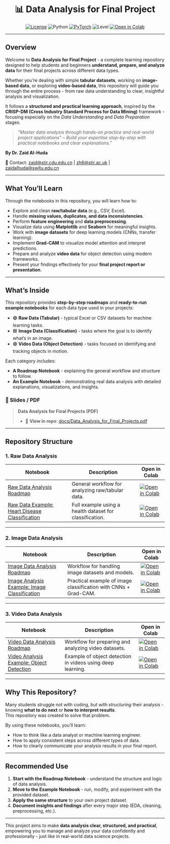 <!-- Hero -->
<h1 align="center">📊 Data Analysis for Final Project</h1>

<p align="center">
  <a href="LICENSE"><img alt="License" src="https://img.shields.io/badge/License-MIT-yellow.svg"></a>
  <img alt="Python" src="https://img.shields.io/badge/Python-3.8%2B-blue.svg">
  <a href="https://pytorch.org/"><img alt="PyTorch" src="https://img.shields.io/badge/PyTorch-Latest-red.svg"></a>
  <img alt="Level" src="https://img.shields.io/badge/Level-Beginner_Friendly-brightgreen.svg">
  <a href="https://colab.research.google.com/github/YOUR_GITHUB_USERNAME/YOUR_REPO_NAME">
    <img alt="Open in Colab" src="https://colab.research.google.com/assets/colab-badge.svg">
  </a>
</p>

---

##  Overview

Welcome to **Data Analysis for Final Project** - a complete learning repository designed to help students and beginners **understand, prepare, and analyze data** for their final projects across different data types.

Whether you’re dealing with simple **tabular datasets**, working on **image-based data**, or exploring **video-based data**, this repository will guide you through the entire process - from raw data understanding to clear, insightful analysis and visualization.

It follows a **structured and practical learning approach**, inspired by the **CRISP-DM (Cross Industry Standard Process for Data Mining)** framework - focusing especially on the *Data Understanding* and *Data Preparation* stages.

> *"Master data analysis through hands-on practice and real-world project applications" – Build your expertise step-by-step with practical notebooks and clear explanations."*

**By Dr. Zaid Al-Huda**

📧 Contact: [zaid@stir.cdu.edu.cn](mailto:zaid@stir.cdu.edu.cn) | [zh6@stir.ac.uk](mailto:zh6@stir.ac.uk) | [zaidalhuda@swjtu.edu.cn](mailto:zaidalhuda@swjtu.edu.cn)

---

##  What You’ll Learn

Through the notebooks in this repository, you will learn how to:
- Explore and clean **raw/tabular data** (e.g., CSV, Excel).
- Handle **missing values, duplicates, and data inconsistencies**.
- Perform **feature engineering** and **data preprocessing**.
- Visualize data using **Matplotlib** and **Seaborn** for meaningful insights.
- Work with **image datasets** for deep learning models (CNNs, transfer learning).
- Implement **Grad-CAM** to visualize model attention and interpret predictions.
- Prepare and analyze **video data** for object detection using modern frameworks.
- Present your findings effectively for your **final project report or presentation**.

---

##  What’s Inside

This repository provides **step-by-step roadmaps** and **ready-to-run example notebooks** for each data type used in your projects:

- 🟢 **Raw Data (Tabular)** - typical Excel or CSV datasets for machine learning tasks.  
- 🟦 **Image Data (Classification)** - tasks where the goal is to identify what’s in an image.  
- 🟣 **Video Data (Object Detection)** - tasks focused on identifying and tracking objects in motion.

Each category includes:
- **A Roadmap Notebook** - explaining the general workflow and structure to follow.  
- **An Example Notebook** - demonstrating real data analysis with detailed explanations, visualizations, and insights.

### 📄 Slides / PDF

> **Data Analysis for Final Projects (PDF)**  
> - 📘 **View in repo**: [docs/Data_Analysis_for_Final_Projects.pdf](docs/Data_Analysis_for_Final_Projects.pdf)  

---

## Repository Structure  

### 1. Raw Data Analysis  

| Notebook | Description | Open in Colab |
|----------|-------------|----------------|
| [Raw Data Analysis Roadmap](notebooks/Raw_Data_Analysis_Roadmap.ipynb) | General workflow for analyzing raw/tabular data. | <a href="https://colab.research.google.com/drive/1eEXuZXoP1Cd0Si8j7p6-5pV5ey0sNeWP#scrollTo=1b72d0a6" target="_blank"><img src="https://colab.research.google.com/assets/colab-badge.svg" alt="Open in Colab"/></a> |
| [Raw Data Example: Heart Disease Classification](notebooks/Raw_Data_Analysis_Example(Heart_Disease_Classification).ipynb) | Full example using a health dataset for classification. | <a href="https://colab.research.google.com/drive/1P9h80au8nSofGPYbflewbqETznRduqMA" target="_blank"><img src="https://colab.research.google.com/assets/colab-badge.svg" alt="Open in Colab"/></a> |

---

### 2. Image Data Analysis  

| Notebook | Description | Open in Colab |
|----------|-------------|----------------|
| [Image Data Analysis Roadmap](notebooks/Image_Data_Analysis_Roadmap.ipynb) | Workflow for handling image datasets and models. | <a href="https://colab.research.google.com/drive/1f6ivc1j9dBoM3Keh-6dGLv_LxEl_fBAS" target="_blank"><img src="https://colab.research.google.com/assets/colab-badge.svg" alt="Open in Colab"/></a> |
| [Image Analysis Example: Image Classification](notebooks/Image_Analysis_Example(Image_Classification).ipynb) | Practical example of image classification with CNNs + Grad-CAM. | <a href="https://colab.research.google.com/drive/1CXdYYwrq0jW1YmqNI-dJst5tNAYEywDG" target="_blank"><img src="https://colab.research.google.com/assets/colab-badge.svg" alt="Open in Colab"/></a> |

---

### 3. Video Data Analysis  

| Notebook | Description | Open in Colab |
|----------|-------------|----------------|
| [Video Data Analysis Roadmap](notebooks/Video_Data_Analysis_Roadmap.ipynb) | Workflow for preparing and analyzing video datasets. | <a href="https://colab.research.google.com/drive/1BUmhzc-hhn6G1OMJJ6PP7eBuawuPMfYb" target="_blank"><img src="https://colab.research.google.com/assets/colab-badge.svg" alt="Open in Colab"/></a> |
| [Video Analysis Example: Object Detection](notebooks/Video_Data_Analysis_Example(Object_Detection).ipynb) | Example of object detection in videos using deep learning. | <a href="https://colab.research.google.com/drive/1Xp1IsRxM8_wCD1Q9T2LUlgtLenw8ZbuK" target="_blank"><img src="https://colab.research.google.com/assets/colab-badge.svg" alt="Open in Colab"/></a> |

---

## Why This Repository?

Many students struggle not with coding, but with *structuring* their analysis - knowing **what to do next** or **how to interpret results**.  
This repository was created to solve that problem.

By using these notebooks, you’ll learn:
- How to think like a data analyst or machine learning engineer.  
- How to apply consistent steps across different types of data.  
- How to clearly communicate your analysis results in your final report.

---

##  Recommended Use

1. **Start with the Roadmap Notebook** - understand the structure and logic of data analysis.  
2. **Move to the Example Notebook** - run, modify, and experiment with the provided dataset.  
3. **Apply the same structure** to your own project dataset.  
4. **Document insights and findings** after every major step (EDA, cleaning, preprocessing, etc.).  

---

This project aims to make **data analysis clear, structured, and practical**, empowering you to manage and analyze your data confidently and professionally - just like in real-world data science projects.
 
